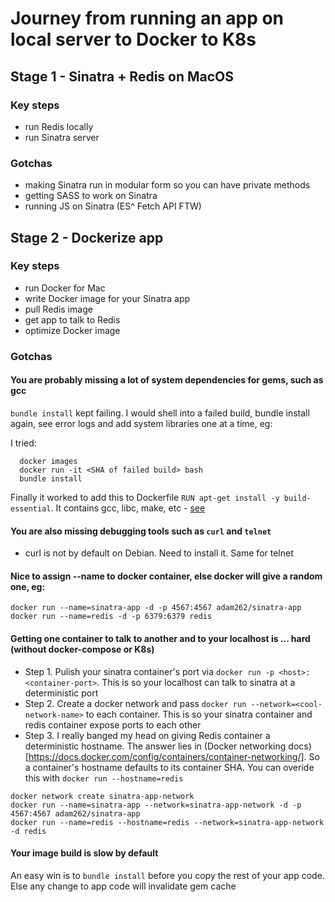# Journey from running an app on local server to Docker to K8s

## Stage 1 - Sinatra + Redis on MacOS
### Key steps
* run Redis locally
* run Sinatra server

### Gotchas
* making Sinatra run in modular form so you can have private methods
* getting SASS to work on Sinatra
* running JS on Sinatra (ES^ Fetch API FTW)

## Stage 2 - Dockerize app
### Key steps
* run Docker for Mac
* write Docker image for your Sinatra app
* pull Redis image
* get app to talk to Redis
* optimize Docker image

### Gotchas
#### You are probably missing a lot of system dependencies for gems, such as gcc 
`bundle install` kept failing. I would shell into a failed build, bundle install again, see error logs and add
system libraries one at a time, eg:

I tried: 
```
  docker images
  docker run -it <SHA of failed build> bash
  bundle install
  ```
Finally it worked to add this to Dockerfile `RUN apt-get install -y build-essential`. It contains gcc, libc, make, etc - [see](https://packages.debian.org/sid/build-essential)

#### You are also missing debugging tools such as `curl` and `telnet`
* curl is not by default on Debian. Need to install it. Same for telnet

#### Nice to assign --name to docker container, else docker will give a random one, eg:
```
docker run --name=sinatra-app -d -p 4567:4567 adam262/sinatra-app
docker run --name=redis -d -p 6379:6379 redis
``` 

#### Getting one container to talk to another and to your localhost is ... hard (without docker-compose or K8s)
* Step 1. Pulish your sinatra container's port via `docker run -p <host>:<container-port>`. This is so your localhost can talk to sinatra at a deterministic port
* Step 2. Create a docker network and pass `docker run --network=<cool-network-name>` to each container. This is so your sinatra container and redis container expose ports to each other
* Step 3. I really banged my head on giving Redis container a deterministic hostname.  The answer lies in (Docker networking docs) [https://docs.docker.com/config/containers/container-networking/]. So a container's hostname defaults to its container SHA. You can overide this with `docker run --hostname=redis`


```
docker network create sinatra-app-network
docker run --name=sinatra-app --network=sinatra-app-network -d -p 4567:4567 adam262/sinatra-app
docker run --name=redis --hostname=redis --network=sinatra-app-network -d redis
```

#### Your image build is slow by default
An easy win is to `bundle install` before you copy the rest of your app code. Else any change to app code will invalidate gem cache

